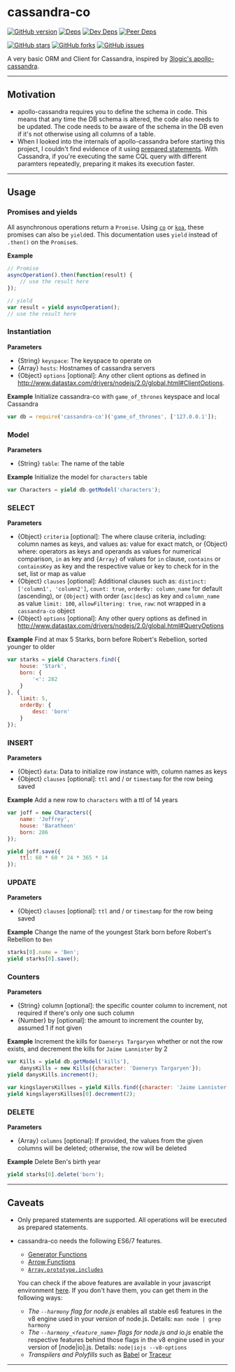 # cassandra-co

[![GitHub version][github-img]][github-url]
[![Deps][deps-img]][deps-url]
[![Dev Deps][devDeps-img]][deps-url]
[![Peer Deps][peerDeps-img]][deps-url]

[![GitHub stars][stars-img]][github-url]
[![GitHub forks][forks-img]][github-url]
[![GitHub issues][issues-img]][github-url]

A very basic ORM and Client for Cassandra, inspired by [3logic's apollo-cassandra](https://github.com/3logic/apollo-cassandra/).

---

## Motivation
- apollo-cassandra requires you to define the schema in code. This means that any time the DB schema is altered, the code also needs to be updated. The code needs to be aware of the schema in the DB even if it's not otherwise using all columns of a table.
- When I looked into the internals of apollo-cassandra before starting this project, I couldn't find evidence of it using [prepared statements](http://docs.datastax.com/en/developer/nodejs-driver/2.1/nodejs-driver/reference/threeSimpleRules.html?scroll=three-simple-rules__prepared-statement-section). With Cassandra, if you're executing the same CQL query with different paramters repeatedly, preparing it makes its execution faster.

---

## Usage
### Promises and yields
All asynchronous operations return a `Promise`.  Using [`co`](https://github.com/tj/co) or [`koa`](koajs.com), these promises can also be `yield`ed. This documentation uses `yield` instead of `.then()` on the `Promise`s.

__Example__
```js
// Promise
asyncOperation().then(function(result) {
    // use the result here
});

// yield
var result = yield asyncOperation();
// use the result here
```

### Instantiation
__Parameters__
- {String} `keyspace`: The keyspace to operate on
- {Array} `hosts`: Hostnames of cassandra servers
- {Object} `options` [optional]: Any other client options as defined in http://www.datastax.com/drivers/nodejs/2.0/global.html#ClientOptions.

__Example__ Initialize cassandra-co with `game_of_thrones` keyspace and local Cassandra
```js
var db = require('cassandra-co')('game_of_thrones', ['127.0.0.1']);
```

### Model
__Parameters__
- {String} `table`: The name of the table

__Example__ Initialize the model for `characters` table
```js
var Characters = yield db.getModel('characters');
```

### SELECT
__Parameters__
- {Object} `criteria` [optional]: The where clause criteria, including:
    column names as keys, and values as:
        value for exact match, or
        {Object} where:
            operators as keys and operands as values for numerical comparison,
            `in` as key and `{Array}` of values for `in` clause,
            `contains` or `containsKey` as key and the respective value or key to check for in the set, list or map as value
- {Object} `clauses` [optional]: Additional clauses such as:
    `distinct: ['column1', 'column2']`,
    `count: true`,
    `orderBy: column_name` for default (ascending), or `{Object}` with order (`asc|desc`) as key and `column_name` as value
    `limit: 100`,
    `allowFiltering: true`,
    `raw`: not wrapped in a `cassandra-co` object
- {Object} `options` [optional]: Any other query options as defined in http://www.datastax.com/drivers/nodejs/2.0/global.html#QueryOptions

__Example__ Find at max 5 Starks, born before Robert's Rebellion, sorted younger to older
```js
var starks = yield Characters.find({
    house: 'Stark',
    born: {
        '<': 282
    }
}, {
    limit: 5,
    orderBy: {
        desc: 'born'
    }
});
```

### INSERT
__Parameters__
- {Object} `data`: Data to initialize row instance with, column names as keys
- {Object} `clauses` [optional]: `ttl` and / or `timestamp` for the row being saved

__Example__ Add a new row to `characters` with a ttl of 14 years
```js
var joff = new Characters({
    name: 'Joffrey',
    house: 'Baratheon'
    born: 286
});

yield joff.save({
    ttl: 60 * 60 * 24 * 365 * 14
});
```

### UPDATE
__Parameters__
- {Object} `clauses` [optional]: `ttl` and / or `timestamp` for the row being saved

__Example__ Change the name of the youngest Stark born before Robert's Rebellion to `Ben`
```js
starks[0].name = 'Ben';
yield starks[0].save();
```

### Counters
__Parameters__
- {String} column [optional]: the specific counter column to increment, not required if there's only one such column
- {Number} by [optional]: the amount to increment the counter by, assumed 1 if not given

__Example__ Increment the kills for `Daenerys Targaryen` whether or not the row exists, and decrement the kills for `Jaime Lannister` by 2
```js
var Kills = yield db.getModel('kills'),
    danysKills = new Kills({character: 'Daenerys Targaryen'});
yield danysKills.increment();

var kingslayersKillses = yield Kills.find({character: 'Jaime Lannister'});
yield kingslayersKillses[0].decrement(2);
```

### DELETE
__Parameters__
- {Array} `columns` [optional]: If provided, the values from the given columns will be deleted; otherwise, the row will be deleted

__Example__ Delete Ben's birth year
```js
yield starks[0].delete('born');
```

---

## Caveats
- Only prepared statements are supported. All operations will be executed as prepared statements.
- cassandra-co needs the following ES6/7 features.
    + [Generator Functions](http://davidwalsh.name/es6-generators)
    + [Arrow Functions](https://developer.mozilla.org/en-US/docs/Web/JavaScript/Reference/Functions/Arrow_functions)
    + [`Array.prototype.includes`](https://developer.mozilla.org/en-US/docs/Web/JavaScript/Reference/Global_Objects/Array/includes)

    You can check if the above features are available in your javascript environment [here](http://kangax.github.io/compat-table/es6/). If you don't have them, you can get them in the following ways:
    + _The `--harmony` flag for node.js_ enables all stable es6 features in the v8 engine used in your version of node.js. Details: `man node | grep harmony`
    + _The `--harmony_<feature_name>` flags for node.js and io.js_ enable the respective features behind those flags in the v8 engine used in your version of [node|io].js. Details: `node|iojs --v8-options`
    + _Transpilers and Polyfills_ such as [Babel](babeljs.io) or [Traceur](https://github.com/google/traceur-compiler)

---

[github-img]: https://badge.fury.io/gh/kunalgolani%2Fcassandra-co.svg
[stars-img]: https://img.shields.io/github/stars/kunalgolani/cassandra-co.svg
[forks-img]: https://img.shields.io/github/forks/kunalgolani/cassandra-co.svg
[issues-img]: https://img.shields.io/github/issues-raw/kunalgolani/cassandra-co.svg
[github-url]: https://github.com/kunalgolani/cassandra-co
[deps-img]: https://img.shields.io/david/kunalgolani/cassandra-co.svg
[devDeps-img]: https://img.shields.io/david/dev/kunalgolani/cassandra-co.svg
[peerDeps-img]: https://img.shields.io/david/peer/kunalgolani/cassandra-co.svg
[deps-url]: https://github.com/kunalgolani/cassandra-co/blob/master/package.json